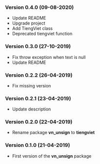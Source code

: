 ### Version 0.4.0 (09-08-2020)

- Update README
- Upgrade project
- Add TiengViet class
- Deprecated tiengviet function

### Version 0.3.0 (27-10-2019)

- Fix throw exception when text is null
- Update README

### Version 0.2.2 (26-04-2019)

- Fix missing version

### Version 0.2.1 (23-04-2019)

- Update description

### Version 0.2.0 (22-04-2019)

- Rename package **vn_unsign** to **tiengviet**

### Version 0.1.0 (21-04-2019)

- First version of the **vn_unsign** package
